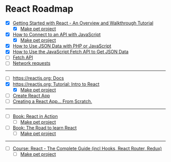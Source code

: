 # React Roadmap

- [x] [Getting Started with React - An Overview and Walkthrough Tutorial](https://www.taniarascia.com/getting-started-with-react)
  - [x] [Make pet project](https://www.taniarascia.com/getting-started-with-react)
- [x] [How to Connect to an API with JavaScript](https://www.taniarascia.com/how-to-connect-to-an-api-with-javascript/)
  - [x] [Make pet project](https://www.taniarascia.com/how-to-connect-to-an-api-with-javascript/)
- [x] [How to Use JSON Data with PHP or JavaScript](https://www.taniarascia.com/how-to-use-json-data-with-php-or-javascript/)
- [x] [How to Use the JavaScript Fetch API to Get JSON Data](https://www.taniarascia.com/how-to-use-the-javascript-fetch-api-to-get-json-data/)
- [ ] [Fetch API](https://developer.mozilla.org/en-US/docs/Web/API/Fetch_API)
- [ ] [Network requests](http://javascript.info/network)

---

- [ ] [https://reactjs.org: Docs](https://reactjs.org/docs/getting-started.html)
- [x] [https://reactjs.org: Tutorial: Intro to React](https://reactjs.org/tutorial/tutorial.html)
  - [x] [Make pet project](https://reactjs.org/tutorial/tutorial.html)
- [ ] [Create React App](https://facebook.github.io/create-react-app/)
- [ ] [Creating a React App… From Scratch.](https://blog.usejournal.com/creating-a-react-app-from-scratch-f3c693b84658)

---

- [ ] [Book: React in Action](https://www.manning.com/books/react-in-action)
  - [ ] [Make pet project](https://reactjs.org/tutorial/tutorial.html)
- [ ] [Book: The Road to learn React](https://www.robinwieruch.de/the-road-to-learn-react/)
  - [ ] [Make pet project](https://reactjs.org/tutorial/tutorial.html)

---

- [ ] [Course: React - The Complete Guide (incl Hooks, React Router, Redux)](https://www.udemy.com/react-the-complete-guide-incl-redux/)
  - [ ] [Make pet project](https://reactjs.org/tutorial/tutorial.html)
